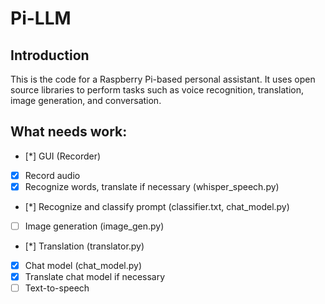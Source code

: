 # Pi-LLM

## Introduction
This is the code for a Raspberry Pi-based personal assistant. It uses open source libraries to perform tasks such as voice recognition, translation, image generation, and conversation. 

## What needs work:
- [*] GUI (Recorder)
- [x] Record audio
- [x] Recognize words, translate if necessary (whisper_speech.py)
- [*] Recognize and classify prompt (classifier.txt, chat_model.py)
- [ ] Image generation (image_gen.py)
- [*] Translation (translator.py)
- [x] Chat model (chat_model.py)
- [x] Translate chat model if necessary
- [ ] Text-to-speech 